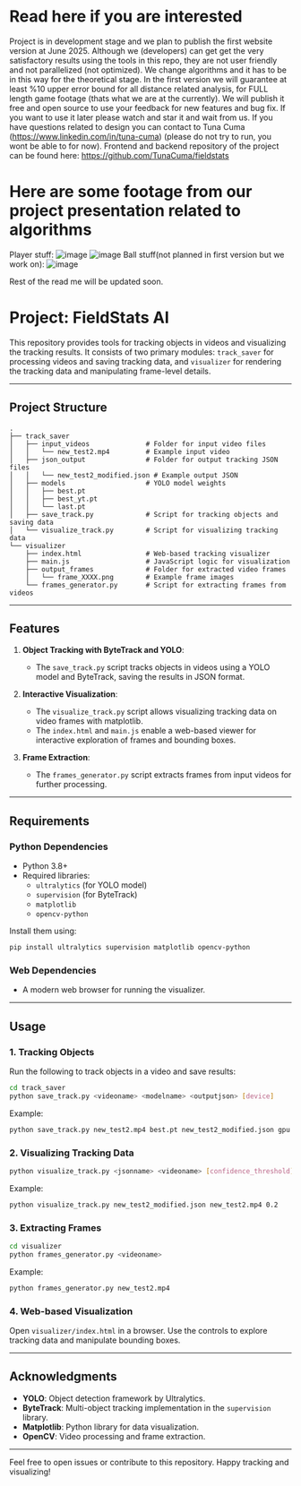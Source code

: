# Read here if you are interested
Project is in development stage and we plan to publish the first website version at June 2025. Although we (developers) can get get the very satisfactory results using the tools in this repo, they are not user friendly and not parallelized (not optimized). We change algorithms and it has to be in this way for the theoretical stage. In the first version we will guarantee at least %10 upper error bound for all distance related analysis, for FULL length game footage (thats what we are at the currently). 
We will publish it free and open source to use your feedback for new features and bug fix. 
If you want to use it later please watch and star it and wait from us. 
If you have questions related to design you can contact to Tuna Cuma (https://www.linkedin.com/in/tuna-cuma) (please do not try to run, you wont be able to for now). 
Frontend and backend repository of the project can be found here: https://github.com/TunaCuma/fieldstats   

# Here are some footage from our project presentation related to algorithms
Player stuff:
![image](https://github.com/user-attachments/assets/cc62adb8-9144-47fd-aa8e-68808e64fc1a)
![image](https://github.com/user-attachments/assets/6d63bf6a-c09e-416f-99e3-7cc6de63ee1c)
Ball stuff(not planned in first version but we work on): 
![image](https://github.com/user-attachments/assets/c69d0325-94e8-4049-b59d-2e727f1b6540)

Rest of the read me will be updated soon.


# Project: FieldStats AI

This repository provides tools for tracking objects in videos and visualizing the tracking results. It consists of two primary modules: `track_saver` for processing videos and saving tracking data, and `visualizer` for rendering the tracking data and manipulating frame-level details.

---

## Project Structure

```
.
├── track_saver
│   ├── input_videos              # Folder for input video files
│   │   └── new_test2.mp4         # Example input video
│   ├── json_output               # Folder for output tracking JSON files
│   │   └── new_test2_modified.json # Example output JSON
│   ├── models                    # YOLO model weights
│   │   ├── best.pt
│   │   ├── best_yt.pt
│   │   └── last.pt
│   ├── save_track.py             # Script for tracking objects and saving data
│   └── visualize_track.py        # Script for visualizing tracking data
└── visualizer
    ├── index.html                # Web-based tracking visualizer
    ├── main.js                   # JavaScript logic for visualization
    ├── output_frames             # Folder for extracted video frames
    │   └── frame_XXXX.png        # Example frame images
    └── frames_generator.py       # Script for extracting frames from videos
```

---

## Features

1. **Object Tracking with ByteTrack and YOLO**:
   - The `save_track.py` script tracks objects in videos using a YOLO model and ByteTrack, saving the results in JSON format.

2. **Interactive Visualization**:
   - The `visualize_track.py` script allows visualizing tracking data on video frames with matplotlib.
   - The `index.html` and `main.js` enable a web-based viewer for interactive exploration of frames and bounding boxes.

3. **Frame Extraction**:
   - The `frames_generator.py` script extracts frames from input videos for further processing.

---

## Requirements

### Python Dependencies
- Python 3.8+
- Required libraries:
  - `ultralytics` (for YOLO model)
  - `supervision` (for ByteTrack)
  - `matplotlib`
  - `opencv-python`

Install them using:
```bash
pip install ultralytics supervision matplotlib opencv-python
```

### Web Dependencies
- A modern web browser for running the visualizer.

---

## Usage

### 1. Tracking Objects
Run the following to track objects in a video and save results:
```bash
cd track_saver
python save_track.py <videoname> <modelname> <outputjson> [device]
```
Example:
```bash
python save_track.py new_test2.mp4 best.pt new_test2_modified.json gpu
```

### 2. Visualizing Tracking Data
```bash
python visualize_track.py <jsonname> <videoname> [confidence_threshold]
```
Example:
```bash
python visualize_track.py new_test2_modified.json new_test2.mp4 0.2
```

### 3. Extracting Frames
```bash
cd visualizer
python frames_generator.py <videoname>
```
Example:
```bash
python frames_generator.py new_test2.mp4
```

### 4. Web-based Visualization
Open `visualizer/index.html` in a browser. Use the controls to explore tracking data and manipulate bounding boxes.

---


## Acknowledgments

- **YOLO**: Object detection framework by Ultralytics.
- **ByteTrack**: Multi-object tracking implementation in the `supervision` library.
- **Matplotlib**: Python library for data visualization.
- **OpenCV**: Video processing and frame extraction.

---

Feel free to open issues or contribute to this repository. Happy tracking and visualizing!

